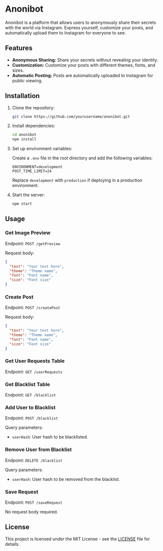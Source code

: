 
# Anonibot

Anonibot is a platform that allows users to anonymously share their secrets with the world via Instagram. Express yourself, customize your posts, and automatically upload them to Instagram for everyone to see.

## Features

- **Anonymous Sharing:** Share your secrets without revealing your identity.
- **Customization:** Customize your posts with different themes, fonts, and sizes.
- **Automatic Posting:** Posts are automatically uploaded to Instagram for public viewing.

## Installation

1. Clone the repository:

   ```bash
   git clone https://github.com/yourusername/anonibot.git
   ```

2. Install dependencies:

   ```bash
   cd anonibot
   npm install
   ```

3. Set up environment variables:

   Create a `.env` file in the root directory and add the following variables:

   ```plaintext
   ENVIRONMENT=development
   POST_TIME_LIMIT=24
   ```

   Replace `development` with `production` if deploying in a production environment.

4. Start the server:

   ```bash
   npm start
   ```

## Usage

### Get Image Preview

Endpoint: `POST /getPreview`

Request body:
```json
{
  "text": "Your text here",
  "theme": "Theme name",
  "font": "Font name",
  "size": "Font size"
}
```

### Create Post

Endpoint: `POST /createPost`

Request body:
```json
{
  "text": "Your text here",
  "theme": "Theme name",
  "font": "Font name",
  "size": "Font size"
}
```

### Get User Requests Table

Endpoint: `GET /userRequests`

### Get Blacklist Table

Endpoint: `GET /blacklist`

### Add User to Blacklist

Endpoint: `POST /blacklist`

Query parameters:
- `userHash`: User hash to be blacklisted.

### Remove User from Blacklist

Endpoint: `DELETE /blacklist`

Query parameters:
- `userHash`: User hash to be removed from the blacklist.

### Save Request

Endpoint: `POST /saveRequest`

No request body required.

## License

This project is licensed under the MIT License - see the [LICENSE](LICENSE) file for details.
```
```
